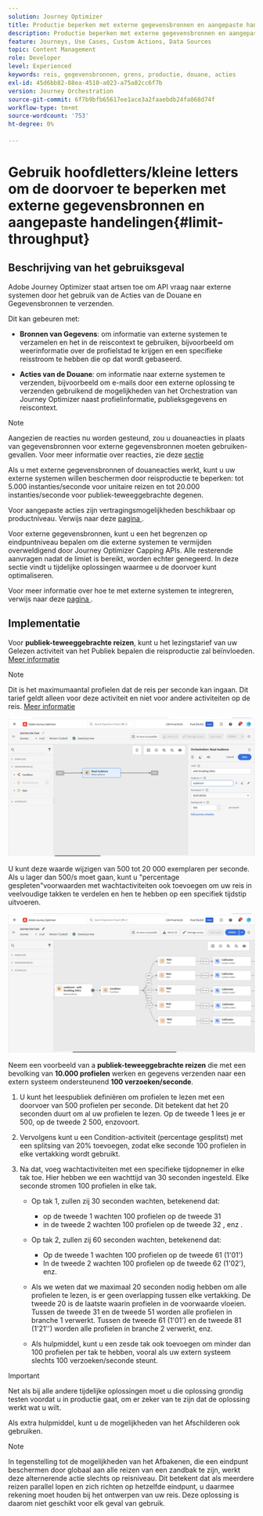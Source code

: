 ```yaml
---
solution: Journey Optimizer
title: Productie beperken met externe gegevensbronnen en aangepaste handelingen
description: Productie beperken met externe gegevensbronnen en aangepaste handelingen
feature: Journeys, Use Cases, Custom Actions, Data Sources
topic: Content Management
role: Developer
level: Experienced
keywords: reis, gegevensbronnen, grens, productie, douane, acties
exl-id: 45d6bb82-88ea-4510-a023-a75a82cc6f7b
version: Journey Orchestration
source-git-commit: 6f7b9bfb65617ee1ace3a2faaebdb24fa068d74f
workflow-type: tm+mt
source-wordcount: '753'
ht-degree: 0%

---
```


# Gebruik hoofdletters/kleine letters om de doorvoer te beperken met externe gegevensbronnen en aangepaste handelingen{#limit-throughput}

## Beschrijving van het gebruiksgeval

Adobe Journey Optimizer staat artsen toe om API vraag naar externe systemen door het gebruik van de Acties van de Douane en Gegevensbronnen te verzenden.

Dit kan gebeuren met:

* **Bronnen van Gegevens**: om informatie van externe systemen te verzamelen en het in de reiscontext te gebruiken, bijvoorbeeld om weerinformatie over de profielstad te krijgen en een specifieke reisstroom te hebben die op dat wordt gebaseerd.

* **Acties van de Douane**: om informatie naar externe systemen te verzenden, bijvoorbeeld om e-mails door een externe oplossing te verzenden gebruikend de mogelijkheden van het Orchestration van Journey Optimizer naast profielinformatie, publieksgegevens en reiscontext.

>[!NOTE]
>
>Aangezien de reacties nu worden gesteund, zou u douaneacties in plaats van gegevensbronnen voor externe gegevensbronnen moeten gebruiken-gevallen. Voor meer informatie over reacties, zie deze [ sectie ](../action/action-response.md)

Als u met externe gegevensbronnen of douaneacties werkt, kunt u uw externe systemen willen beschermen door reisproductie te beperken: tot 5.000 instanties/seconde voor unitaire reizen en tot 20.000 instanties/seconde voor publiek-teweeggebrachte degenen.

Voor aangepaste acties zijn vertragingsmogelijkheden beschikbaar op productniveau. Verwijs naar deze [ pagina ](../configuration/external-systems.md#capping).

Voor externe gegevensbronnen, kunt u een het begrenzen op eindpuntniveau bepalen om die externe systemen te vermijden overweldigend door Journey Optimizer Capping APIs. Alle resterende aanvragen nadat de limiet is bereikt, worden echter genegeerd. In deze sectie vindt u tijdelijke oplossingen waarmee u de doorvoer kunt optimaliseren.

Voor meer informatie over hoe te met externe systemen te integreren, verwijs naar deze [ pagina ](../configuration/external-systems.md).

## Implementatie

Voor **publiek-teweeggebrachte reizen**, kunt u het lezingstarief van uw Gelezen activiteit van het Publiek bepalen die reisproductie zal beïnvloeden. [Meer informatie](../building-journeys/read-audience.md)

>[!NOTE]
>
> Dit is het maximumaantal profielen dat de reis per seconde kan ingaan. Dit tarief geldt alleen voor deze activiteit en niet voor andere activiteiten op de reis. [Meer informatie](../building-journeys/read-audience.md)


![](assets/limit-throughput-1.png)

U kunt deze waarde wijzigen van 500 tot 20 000 exemplaren per seconde. Als u lager dan 500/s moet gaan, kunt u &quot;percentage gespleten&quot;voorwaarden met wachtactiviteiten ook toevoegen om uw reis in veelvoudige takken te verdelen en hen te hebben op een specifiek tijdstip uitvoeren.

![](assets/limit-throughput-2.png)

Neem een voorbeeld van a **publiek-teweeggebrachte reizen** die met een bevolking van **10.000 profielen** werken en gegevens verzenden naar een extern systeem ondersteunend **100 verzoeken/seconde**.

1. U kunt het leespubliek definiëren om profielen te lezen met een doorvoer van 500 profielen per seconde. Dit betekent dat het 20 seconden duurt om al uw profielen te lezen. Op de tweede 1 lees je er 500, op de tweede 2 500, enzovoort.

1. Vervolgens kunt u een Condition-activiteit (percentage gesplitst) met een splitsing van 20% toevoegen, zodat elke seconde 100 profielen in elke vertakking wordt gebruikt.

1. Na dat, voeg wachtactiviteiten met een specifieke tijdopnemer in elke tak toe. Hier hebben we een wachttijd van 30 seconden ingesteld. Elke seconde stromen 100 profielen in elke tak.

   * Op tak 1, zullen zij 30 seconden wachten, betekenend dat:
      * op de tweede 1 wachten 100 profielen op de tweede 31
      * in de tweede 2 wachten 100 profielen op de tweede 32 , enz .

   * Op tak 2, zullen zij 60 seconden wachten, betekenend dat:
      * Op de tweede 1 wachten 100 profielen op de tweede 61 (1&#39;01&#39;)
      * In de tweede 2 wachten 100 profielen op de tweede 62 (1&#39;02&#39;), enz.

   * Als we weten dat we maximaal 20 seconden nodig hebben om alle profielen te lezen, is er geen overlapping tussen elke vertakking. De tweede 20 is de laatste waarin profielen in de voorwaarde vloeien. Tussen de tweede 31 en de tweede 51 worden alle profielen in branche 1 verwerkt. Tussen de tweede 61 (1&#39;01&#39;) en de tweede 81 (1&#39;21&#39;&#39;) worden alle profielen in branche 2 verwerkt, enz.

   * Als hulpmiddel, kunt u een zesde tak ook toevoegen om minder dan 100 profielen per tak te hebben, vooral als uw extern systeem slechts 100 verzoeken/seconde steunt.

>[!IMPORTANT]
>
>Net als bij alle andere tijdelijke oplossingen moet u die oplossing grondig testen voordat u in productie gaat, om er zeker van te zijn dat de oplossing werkt wat u wilt.

Als extra hulpmiddel, kunt u de mogelijkheden van het Afschilderen ook gebruiken.

>[!NOTE]
>
>In tegenstelling tot de mogelijkheden van het Afbakenen, die een eindpunt beschermen door globaal aan alle reizen van een zandbak te zijn, werkt deze alternerende actie slechts op reisniveau. Dit betekent dat als meerdere reizen parallel lopen en zich richten op hetzelfde eindpunt, u daarmee rekening moet houden bij het ontwerpen van uw reis. Deze oplossing is daarom niet geschikt voor elk geval van gebruik.
